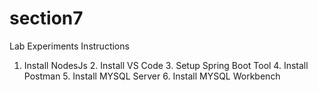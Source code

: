 # section7

Lab Experiments Instructions

1. Install NodesJs 2. Install VS Code 3. Setup Spring Boot Tool 4. Install Postman 5. Install MYSQL Server 6. Install MYSQL Workbench
